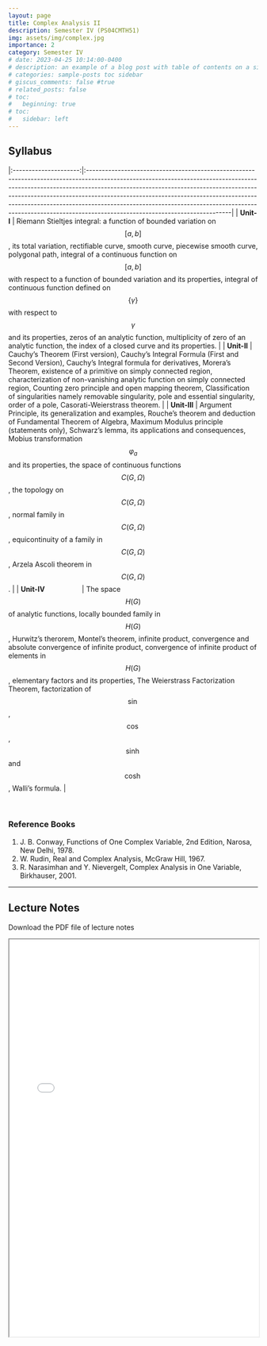 ```yaml
---
layout: page
title: Complex Analysis II
description: Semester IV (PS04CMTH51)
img: assets/img/complex.jpg
importance: 2
category: Semester IV
# date: 2023-04-25 10:14:00-0400
# description: an example of a blog post with table of contents on a sidebar
# categories: sample-posts toc sidebar
# giscus_comments: false #true
# related_posts: false
# toc:
#   beginning: true
# toc:
#   sidebar: left
---
```

## Syllabus
<!-- The below command span will be used if we change first line layout to page instead of post -->
<!-- <span style="font-size:1.3em;"> **Syllabus** </span> --> 

|:---------------------:|:---------------------------------------------------------------------------------------------------------------------------------------------------------------------------------------------------------------------------------------------------------------------------------------------------------------------------------------------------------------------------------------------------------------------------------------------------|
| **Unit-I**          | Riemann Stieltjes integral: a function of bounded variation on $$[a,b]$$, its total variation, rectifiable curve, smooth curve, piecewise smooth curve, polygonal path, integral of a continuous function on $$[a,b]$$ with respect to a function of bounded variation and its properties, integral of continuous function defined on $$\{\gamma\}$$ with respect to $$\gamma$$ and its properties, zeros of an analytic function, multiplicity of zero of an analytic function, the index of a closed curve and its properties. |
| **Unit-II**         | Cauchy’s Theorem (First version), Cauchy’s Integral Formula (First and Second Version), Cauchy’s Integral formula for derivatives, Morera’s Theorem, existence of a primitive on simply connected region, characterization of non-vanishing analytic function on simply connected region, Counting zero principle and open mapping theorem, Classification of singularities namely removable singularity, pole and essential singularity, order of a pole, Casorati-Weierstrass theorem.                                                                 |
| **Unit-III**        | Argument Principle, its generalization and examples, Rouche’s theorem and deduction of Fundamental Theorem of Algebra, Maximum Modulus principle (statements only), Schwarz’s lemma, its applications and consequences, Mobius transformation $$\varphi_a$$ and its properties, the space of continuous functions $$C(G,\Omega)$$, the topology on $$C(G,\Omega)$$, normal family in $$C(G,\Omega)$$, equicontinuity of a family in $$C(G,\Omega)$$, Arzela Ascoli theorem in $$C(G,\Omega)$$.                                                                                                                   |
| **Unit-IV**  &nbsp; &nbsp; &nbsp; &nbsp; &nbsp; &nbsp; &nbsp; &nbsp; &nbsp; | The space $$H(G)$$ of analytic functions, locally bounded family in $$H(G)$$, Hurwitz’s therorem, Montel’s theorem, infinite product, convergence and absolute convergence of infinite product, convergence of infinite product of elements in $$H(G)$$, elementary factors and its properties, The Weierstrass Factorization Theorem, factorization of $$\sin$$, $$\cos$$, $$\sinh$$ and $$\cosh$$, Walli’s formula.      |

<br>

### Reference Books

1. J. B. Conway, Functions of One Complex Variable, 2nd Edition, Narosa, New Delhi, 1978.
2. W. Rudin, Real and Complex Analysis, McGraw Hill, 1967.
3. R. Narasimhan and Y. Nievergelt, Complex Analysis in One Variable, Birkhauser, 2001.

------------------

## Lecture Notes
<p>Download the PDF file of lecture notes <a href="/assets/pdf/PS04CMTH51.pdf" target="_blank"  class="float-none"><i class="fas fa-file-pdf" style="font-size:24px;color:red"></i></a></p>

<iframe width="100%" height="800" src="/assets/pdf/PS04CMTH51.pdf">

<!-- <object data="https://jaygmehta.com/assets/pdf/PS04CMTH51.pdf" type="application/pdf" width="100%" height="800">
    <embed src="https://jaygmehta.com/assets/pdf/PS04CMTH51.pdf">
        <p>This browser does not support PDFs. Please download the PDF to view it: <a href="https://jaygmehta.com/assets/pdf/PS04CMTH51.pdf">Download PDF</a>.</p>
    </embed>
</object> -->
